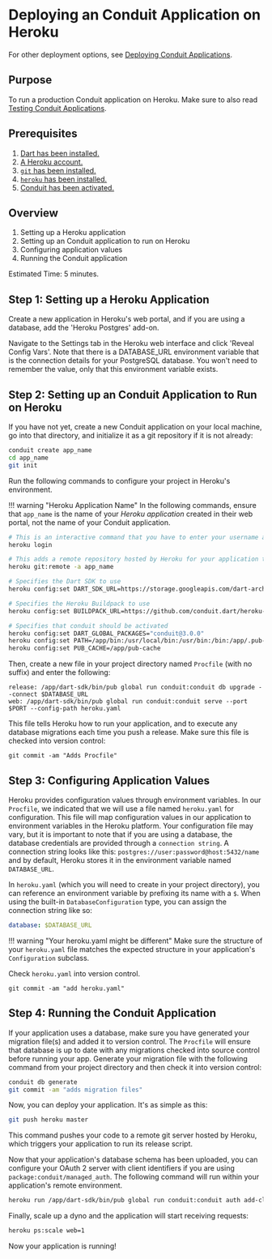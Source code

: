 # Deploying an Conduit Application on Heroku

For other deployment options, see [Deploying Conduit Applications]().

## Purpose

To run a production Conduit application on Heroku. Make sure to also read [Testing Conduit Applications]().

## Prerequisites

1. [Dart has been installed.](https://www.dartlang.org/install)
2. [A Heroku account.](https://signup.heroku.com)
3. [`git` has been installed.](https://git-scm.com/downloads)
4. [`heroku` has been installed.](https://devcenter.heroku.com/articles/heroku-cli)
5. [Conduit has been activated.]()

## Overview

1. Setting up a Heroku application
2. Setting up an Conduit application to run on Heroku
3. Configuring application values
4. Running the Conduit application

Estimated Time: 5 minutes.

## Step 1: Setting up a Heroku Application

Create a new application in Heroku's web portal, and if you are using a database, add the 'Heroku Postgres' add-on.

Navigate to the Settings tab in the Heroku web interface and click 'Reveal Config Vars'. Note that there is a DATABASE\_URL environment variable that is the connection details for your PostgreSQL database. You won't need to remember the value, only that this environment variable exists.

## Step 2: Setting up an Conduit Application to Run on Heroku

If you have not yet, create a new Conduit application on your local machine, go into that directory, and initialize it as a git repository if it is not already:

```bash
conduit create app_name
cd app_name
git init
```

Run the following commands to configure your project in Heroku's environment.

!!! warning "Heroku Application Name" In the following commands, ensure that `app_name` is the name of your _Heroku application_ created in their web portal, not the name of your Conduit application.

```bash
# This is an interactive command that you have to enter your username and password.
heroku login

# This adds a remote repository hosted by Heroku for your application that you push to.
heroku git:remote -a app_name

# Specifies the Dart SDK to use
heroku config:set DART_SDK_URL=https://storage.googleapis.com/dart-archive/channels/stable/release/latest/sdk/dartsdk-linux-x64-release.zip

# Specifies the Heroku Buildpack to use
heroku config:set BUILDPACK_URL=https://github.com/conduit.dart/heroku-buildpack-dart.git

# Specifies that conduit should be activated
heroku config:set DART_GLOBAL_PACKAGES="conduit@3.0.0"
heroku config:set PATH=/app/bin:/usr/local/bin:/usr/bin:/bin:/app/.pub-cache/bin:/app/dart-sdk/bin
heroku config:set PUB_CACHE=/app/pub-cache
```

Then, create a new file in your project directory named `Procfile` \(with no suffix\) and enter the following:

```text
release: /app/dart-sdk/bin/pub global run conduit:conduit db upgrade --connect $DATABASE_URL
web: /app/dart-sdk/bin/pub global run conduit:conduit serve --port $PORT --config-path heroku.yaml
```

This file tells Heroku how to run your application, and to execute any database migrations each time you push a release. Make sure this file is checked into version control:

```text
git commit -am "Adds Procfile"
```

## Step 3: Configuring Application Values

Heroku provides configuration values through environment variables. In our `Procfile`, we indicated that we will use a file named `heroku.yaml` for configuration. This file will map configuration values in our application to environment variables in the Heroku platform. Your configuration file may vary, but it is important to note that if you are using a database, the database credentials are provided through a `connection string`. A connection string looks like this: `postgres://user:password@host:5432/name` and by default, Heroku stores it in the environment variable named `DATABASE_URL`.

In `heroku.yaml` \(which you will need to create in your project directory\), you can reference an environment variable by prefixing its name with a `$`. When using the built-in `DatabaseConfiguration` type, you can assign the connection string like so:

```yaml
database: $DATABASE_URL
```

!!! warning "Your heroku.yaml might be different" Make sure the structure of your `heroku.yaml` file matches the expected structure in your application's `Configuration` subclass.

Check `heroku.yaml` into version control.

```text
git commit -am "add heroku.yaml"
```

## Step 4: Running the Conduit Application

If your application uses a database, make sure you have generated your migration file\(s\) and added it to version control. The `Procfile` will ensure that database is up to date with any migrations checked into source control before running your app. Generate your migration file with the following command from your project directory and then check it into version control:

```bash
conduit db generate
git commit -am "adds migration files"
```

Now, you can deploy your application. It's as simple as this:

```bash
git push heroku master
```

This command pushes your code to a remote git server hosted by Heroku, which triggers your application to run its release script.

Now that your application's database schema has been uploaded, you can configure your OAuth 2 server with client identifiers if you are using `package:conduit/managed_auth`. The following command will run within your application's remote environment.

```bash
heroku run /app/dart-sdk/bin/pub global run conduit:conduit auth add-client --id com.app.standard --secret secret --connect \$DATABASE_URL
```

Finally, scale up a dyno and the application will start receiving requests:

```bash
heroku ps:scale web=1
```

Now your application is running!

